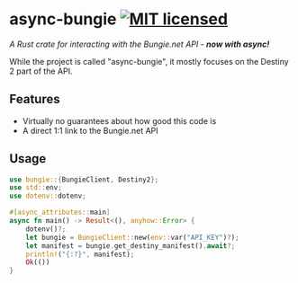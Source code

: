 # async-bungie [![MIT licensed](https://img.shields.io/badge/license-MIT-blue.svg)](./LICENSE)
*A Rust crate for interacting with the Bungie.net API* - ***now with async!***

While the project is called "async-bungie", it mostly focuses on the Destiny 2 part of the API.

## Features

- Virtually no guarantees about how good this code is
- A direct 1:1 link to the Bungie.net API

## Usage
```Rust
use bungie::{BungieClient, Destiny2};
use std::env;
use dotenv::dotenv;

#[async_attributes::main]
async fn main() -> Result<(), anyhow::Error> {
    dotenv()?;
    let bungie = BungieClient::new(env::var("API_KEY")?);
    let manifest = bungie.get_destiny_manifest().await?;
    println!("{:?}", manifest);
    Ok(())
}
```
